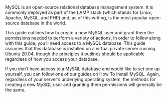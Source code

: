 MySQL is an open-source relational database management system. It is commonly deployed as part of the LAMP stack (which stands for Linux, Apache, MySQL, and PHP) and, as of this writing, is the most popular open-source database in the world.

This guide outlines how to create a new MySQL user and grant them the permissions needed to perform a variety of actions.
In order to follow along with this guide, you’ll need access to a MySQL database. This guide assumes that this database is installed on a virtual private server running Ubuntu 20.04, though the principles it outlines should be applicable regardless of how you access your database.

If you don’t have access to a MySQL database and would like to set one up yourself, you can follow one of our guides on How To Install MySQL. Again, regardless of your server’s underlying operating system, the methods for creating a new MySQL user and granting them permissions will generally be the same.
